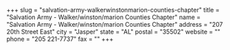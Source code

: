 +++
slug = "salvation-army-walkerwinstonmarion-counties-chapter"
title = "Salvation Army - Walker/winston/marion Counties Chapter"
name = "Salvation Army - Walker/winston/marion Counties Chapter"
address = "207 20th Street East"
city = "Jasper"
state = "AL"
postal = "35502"
website = ""
phone = "205 221-7737"
fax = ""
+++
